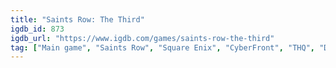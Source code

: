 ```yaml
---
title: "Saints Row: The Third"
igdb_id: 873
igdb_url: "https://www.igdb.com/games/saints-row-the-third"
tag: ["Main game", "Saints Row", "Square Enix", "CyberFront", "THQ", "Deep Silver", "Volition", "Shooter", "Racing", "Adventure", "Single player", "Multiplayer", "Co-operative", "Third person", "Side view", "Action", "Comedy", "Sandbox", "Open world"]
---
```

